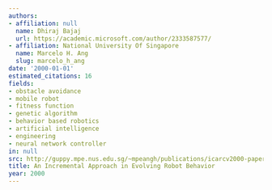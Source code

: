 ```yaml
---
authors:
- affiliation: null
  name: Dhiraj Bajaj
  url: https://academic.microsoft.com/author/2333587577/
- affiliation: National University Of Singapore
  name: Marcelo H. Ang
  slug: marcelo_h_ang
date: '2000-01-01'
estimated_citations: 16
fields:
- obstacle avoidance
- mobile robot
- fitness function
- genetic algorithm
- behavior based robotics
- artificial intelligence
- engineering
- neural network controller
in: null
src: http://guppy.mpe.nus.edu.sg/~mpeangh/publications/icarcv2000-paper.pdf
title: An Incremental Approach in Evolving Robot Behavior
year: 2000
---
```

